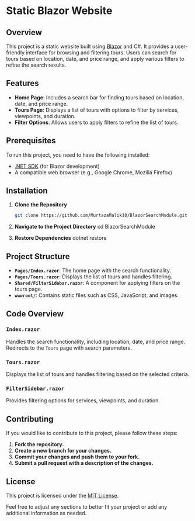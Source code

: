 # Static Blazor Website

## Overview

This project is a static website built using [Blazor](https://dotnet.microsoft.com/apps/aspnet/web-apps/blazor) and C#. It provides a user-friendly interface for browsing and filtering tours. Users can search for tours based on location, date, and price range, and apply various filters to refine the search results.

## Features

- **Home Page**: Includes a search bar for finding tours based on location, date, and price range.
- **Tours Page**: Displays a list of tours with options to filter by services, viewpoints, and duration.
- **Filter Options**: Allows users to apply filters to refine the list of tours.

## Prerequisites

To run this project, you need to have the following installed:

- [.NET SDK](https://dotnet.microsoft.com/download) (for Blazor development)
- A compatible web browser (e.g., Google Chrome, Mozilla Firefox)

## Installation

1. **Clone the Repository**

   ```bash
   git clone https://github.com/MurtazaMalik10/BlazorSearchModule.git
   
2. **Navigate to the Project Directory**
   cd BlazorSearchModule

3. **Restore Dependencies**
   dotnet restore

   
## Project Structure

- **`Pages/Index.razor`**: The home page with the search functionality.
- **`Pages/Tours.razor`**: Displays the list of tours and handles filtering.
- **`Shared/FilterSidebar.razor`**: A component for applying filters on the tours page.
- **`wwwroot/`**: Contains static files such as CSS, JavaScript, and images.

## Code Overview

### `Index.razor`

Handles the search functionality, including location, date, and price range. Redirects to the `Tours` page with search parameters.

### `Tours.razor`

Displays the list of tours and handles filtering based on the selected criteria.

### `FilterSidebar.razor`

Provides filtering options for services, viewpoints, and duration.

## Contributing

If you would like to contribute to this project, please follow these steps:

1. **Fork the repository.**
2. **Create a new branch for your changes.**
3. **Commit your changes and push them to your fork.**
4. **Submit a pull request with a description of the changes.**


## License

This project is licensed under the [MIT License](LICENSE).

Feel free to adjust any sections to better fit your project or add any additional information as needed.

